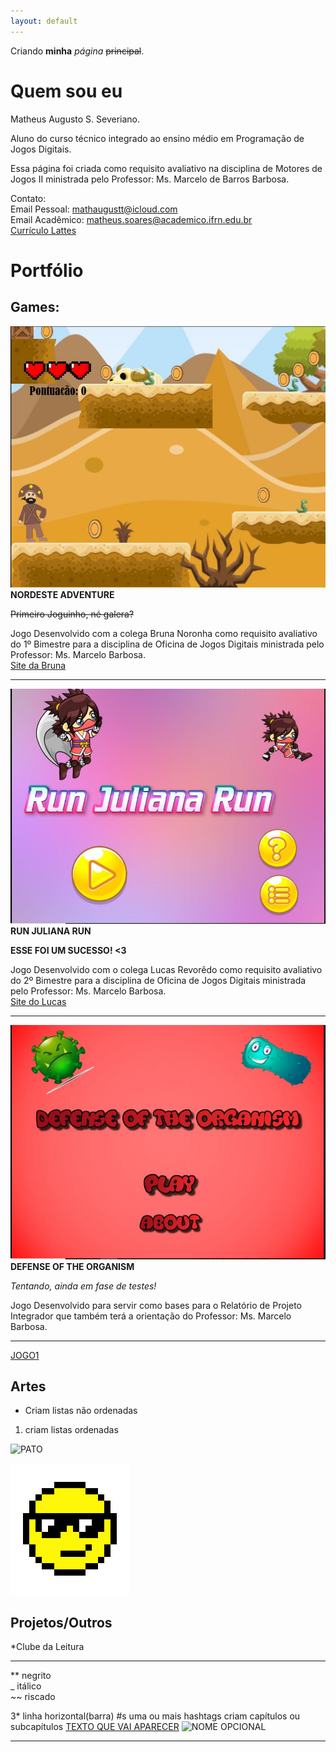 ```yaml
---
layout: default
---
```


Criando **minha** _página_ ~~principal~~.

# Quem sou eu

Matheus Augusto S. Severiano.

Aluno do curso técnico integrado ao ensino médio em Programação de Jogos Digitais.

Essa página foi criada como requisito avaliativo na disciplina de Motores de Jogos II ministrada pelo Professor: Ms. Marcelo de Barros Barbosa.

Contato:  
 Email Pessoal: mathaugustt@icloud.com  
 Email Acadêmico: matheus.soares@academico.ifrn.edu.br  
 [Currículo Lattes](http://lattes.cnpq.br/8754198449610994)  
 
# Portfólio

## Games:

[![](NordesteAdventure.JPG)](mathaugust.github.io/NordesteAdventure)
**NORDESTE ADVENTURE**  

~~Primeiro Joguinho, né galera?~~  

Jogo Desenvolvido com a colega Bruna Noronha como requisito avaliativo do 1º Bimestre para a disciplina de Oficina de Jogos Digitais ministrada pelo Professor: Ms. Marcelo Barbosa.  
[Site da Bruna](brunitxia.github.io)

* * *

[![](RunJulianaRun.JPG)](mathaugust.github.io/RunJulianaRun)
**RUN JULIANA RUN**  

**ESSE FOI UM SUCESSO! <3**  

Jogo Desenvolvido com o colega Lucas Revorêdo como requisito avaliativo do 2º Bimestre para a disciplina de Oficina de Jogos Digitais ministrada pelo Professor: Ms. Marcelo Barbosa.  
[Site do Lucas](revoredoo.github.io)

* * *

[![](DefenseOfTheOrganism.JPG)](mathaugust.github.io/RunJulianaRun)
**DEFENSE OF THE ORGANISM**  

_Tentando, ainda em fase de testes!_  

Jogo Desenvolvido para servir como bases para o Relatório de Projeto Integrador que também terá a orientação do Professor: Ms. Marcelo Barbosa.

* * *

[JOGO1](link.github.io)

## Artes
* Criam listas não ordenadas 
1. criam listas ordenadas  

![PATO](http://www.stickaz.com/6627-7610-home/duck-toy.png)


![](emoji.png)

## Projetos/Outros
*Clube da Leitura



* * *

** negrito  
_ itálico  
~~ riscado  

3* linha horizontal(barra)
#s uma ou mais hashtags criam capítulos ou subcapítulos
[TEXTO QUE VAI APARECER](link)
![NOME OPCIONAL](link)

* * *
